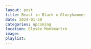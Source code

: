 ```yaml
---
layout: post
title: Beast in Black x Gloryhammer
date: 2024-01-30
categories: upcoming
location: Elysée Montmartre
image: 
playlist: 
---
```

